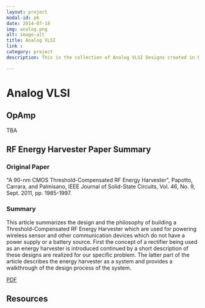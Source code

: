 ```yaml
---
layout: project
modal-id: p6
date: 2014-07-18
img: analog.png
alt: image-alt
title: Analog VLSI
link :
category: project
description: This is the collection of Analog VLSI Designs created in EC580

---
```

# Analog VLSI

## OpAmp

TBA

## RF Energy Harvester Paper Summary

### Original Paper

"A 90-nm CMOS Threshold-Compensated RF Energy Harvester", Papotto, Carrara, and Palmisano, IEEE
Journal of Solid-State Circuits, Vol. 46, No. 9, Sept. 2011, pp. 1985-1997.

### Summary

This article summarizes the design and the philosophy of building a Threshold-Compensated RF Energy Harvester which are used for powering wireless sensor and other communication devices which do not have a power supply or a battery source. First the concept of a rectifier being used as an energy harvester is introduced continued by a short description of these designs are realized for our specific problem. The latter part of the article describes the energy harvester as a system and provides a walkthrough of the design process of the system.

[PDF](/resources/EC580_Paper_Summary.pdf)

## Resources
